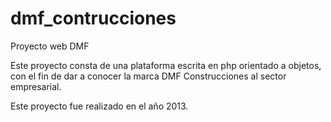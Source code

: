# dmf_contrucciones

Proyecto web DMF

Este proyecto consta de una plataforma escrita en php orientado a objetos, con el fin de dar a conocer la marca DMF Construcciones al sector empresarial.


Este proyecto fue realizado en el año 2013.

